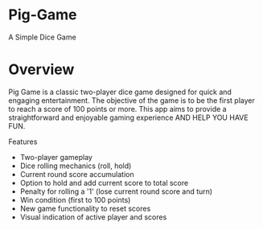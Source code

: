 # Pig-Game

A Simple Dice Game

# Overview
Pig Game is a classic two-player dice game designed for quick and engaging entertainment. The objective of the game is to be the first player to reach a score of 100 points or more. This app aims to provide a straightforward and enjoyable gaming experience AND HELP YOU HAVE FUN.

Features
* Two-player gameplay
* Dice rolling mechanics (roll, hold)
* Current round score accumulation
* Option to hold and add current score to total score
* Penalty for rolling a '1' (lose current round score and turn)
* Win condition (first to 100 points)
* New game functionality to reset scores
* Visual indication of active player and scores
